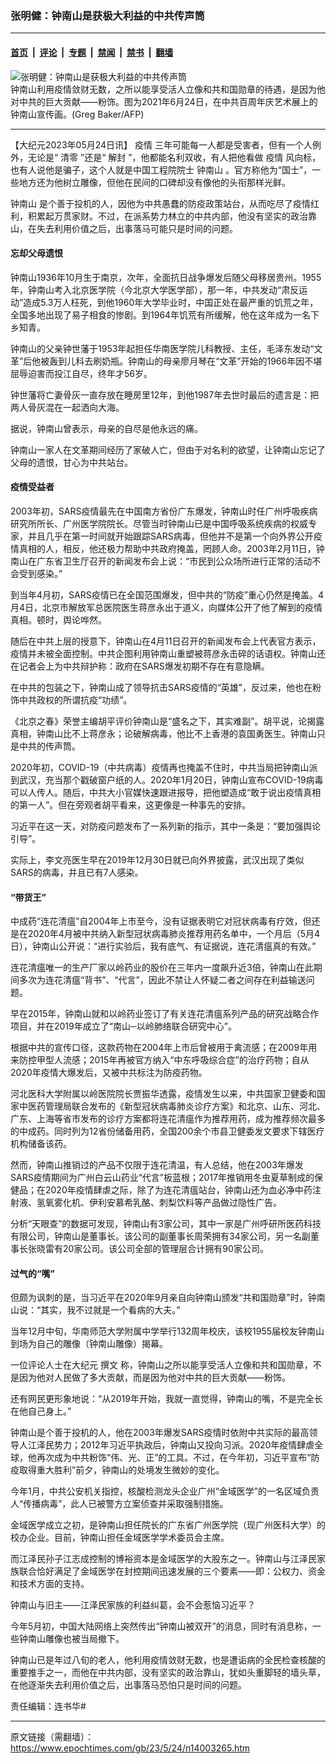 ### 张明健：钟南山是获极大利益的中共传声筒

---

#### [首页](../../../..?n14003265) &nbsp;|&nbsp; [评论](../../../../../epoch-comment?n14003265) &nbsp;|&nbsp; [专题](../../../../../epoch-special?n14003265) &nbsp;|&nbsp; [禁闻](../../../../../epoch-news?n14003265) &nbsp;|&nbsp; [禁书](../../../../../books?n14003265) &nbsp;|&nbsp; [翻墙](https://github.com/gfw-breaker/nogfw/blob/master/README.md?n14003265)


<div><img alt="张明健：钟南山是获极大利益的中共传声筒" class="attachment-djy_600_400 size-djy_600_400 wp-post-image" src="https://i.epochtimes.com/assets/uploads/2023/05/id14003266-24_000_9D27HV-600x400.jpg"/>
<div class="caption">
 钟南山利用疫情敛财无数，之所以能享受活人立像和共和国勋章的待遇，是因为他对中共的巨大贡献——粉饰。图为2021年6月24日，在中共百周年庆艺术展上的钟南山宣传画。(Greg Baker/AFP)
</div></div><hr/><div class="post_content" id="artbody" itemprop="articleBody">
 <!-- article content begin -->
 <p>
  【大纪元2023年05月24日讯】
  <ok href="https://www.epochtimes.com/gb/tag/%E7%96%AB%E6%83%85.html">
   疫情
  </ok>
  三年可能每一人都是受害者，但有一个人例外，无论是“
  <ok href="https://www.epochtimes.com/gb/tag/%E6%B8%85%E9%9B%B6.html">
   清零
  </ok>
  ”还是“
  <ok href="https://www.epochtimes.com/gb/tag/%E8%A7%A3%E5%B0%81.html">
   解封
  </ok>
  ”，他都能名利双收，有人把他看做
  <ok href="https://www.epochtimes.com/gb/tag/%E7%96%AB%E6%83%85.html">
   疫情
  </ok>
  风向标，也有人说他是骗子，这个人就是中国工程院院士
  <ok href="https://www.epochtimes.com/gb/tag/%E9%92%9F%E5%8D%97%E5%B1%B1.html">
   钟南山
  </ok>
  。官方称他为“国士”，一些地方还为他树立雕像，但他在民间的口碑却没有像他的头衔那样光鲜。
 </p>
 <p>
  <ok href="https://www.epochtimes.com/gb/tag/%E9%92%9F%E5%8D%97%E5%B1%B1.html">
   钟南山
  </ok>
  是个善于投机的人，因他为中共愚蠢的防疫政策站台，从而吃尽了疫情红利，积累起万贯家财。不过，在派系势力林立的中共内部，他没有坚实的政治靠山，在失去利用价值之后，出事落马可能只是时间的问题。
 </p>
 <h4>
  忘却父母遗恨
 </h4>
 <p>
  钟南山1936年10月生于南京，次年，全面抗日战争爆发后随父母移居贵州。1955年，钟南山考入北京医学院（今北京大学医学部），那一年，中共发动“肃反运动”造成5.3万人枉死，到他1960年大学毕业时，中国正处在最严重的饥荒之年，全国多地出现了易子相食的惨剧。到1964年饥荒有所缓解，他在这年成为一名下乡知青。
 </p>
 <p>
  钟南山的父亲钟世藩于1953年起担任华南医学院儿科教授、主任，毛泽东发动“文革”后他被轰到儿科去刷奶瓶。钟南山的母亲廖月琴在“文革”开始的1966年因不堪屈辱迫害而投江自尽，终年才56岁。
 </p>
 <p>
  钟世藩将亡妻骨灰一直存放在睡房里12年，到他1987年去世时最后的遗言是：把两人骨灰混在一起洒向大海。
 </p>
 <p>
  据说，钟南山曾表示，母亲的自尽是他永远的痛。
 </p>
 <p>
  钟南山一家人在文革期间经历了家破人亡，但由于对名利的欲望，让钟南山忘记了父母的遗恨，甘心为中共站台。
 </p>
 <h4>
  疫情受益者
 </h4>
 <p>
  2003年初，SARS疫情最先在中国南方省份广东爆发，钟南山时任广州呼吸疾病研究所所长、广州医学院院长。尽管当时钟南山已是中国呼吸系统疾病的权威专家，并且几乎在第一时间就开始跟踪SARS病毒，但他并不是第一个向外界公开疫情真相的人，相反，他还极力帮助中共政府掩盖，罔顾人命。2003年2月11日，钟南山在广东省卫生厅召开的新闻发布会上说：“市民到公众场所进行正常的活动不会受到感染。”
 </p>
 <p>
  到当年4月初，SARS疫情已在全国范围爆发，但中共的“防疫”重心仍然是掩盖。4月4日，北京市解放军总医院医生蒋彦永出于道义，向媒体公开了他了解到的疫情真相。顿时，舆论哗然。
 </p>
 <p>
  随后在中共上层的授意下，钟南山在4月11日召开的新闻发布会上代表官方表示，疫情并未被全面控制。中共企图利用钟南山重塑被蒋彦永击碎的话语权。钟南山还在记者会上为中共辩护称：政府在SARS爆发初期不存在有意隐瞒。
 </p>
 <p>
  在中共的包装之下，钟南山成了领导抗击SARS疫情的“英雄”，反过来，他也在粉饰中共政权的所谓抗疫“功绩”。
 </p>
 <p>
  《北京之春》荣誉主编胡平评价钟南山是“盛名之下，其实难副”。胡平说，论揭露真相，钟南山比不上蒋彦永；论破解病毒，他比不上香港的袁国勇医生。钟南山只是中共的传声筒。
 </p>
 <p>
  2020年初，COVID-19（中共病毒）疫情再也掩盖不住时，中共当局把钟南山派到武汉，充当那个戳破窗户纸的人。2020年1月20日，钟南山宣布COVID-19病毒可以人传人。随后，中共大小官媒快速跟进报导，把他塑造成“敢于说出疫情真相的第一人”。但在旁观者胡平看来，这更像是一种事先的安排。
 </p>
 <p>
  习近平在这一天，对防疫问题发布了一系列新的指示，其中一条是：“要加强舆论引导”。
 </p>
 <p>
  实际上，李文亮医生早在2019年12月30日就已向外界披露，武汉出现了类似SARS的病毒，并且已有7人感染。
 </p>
 <h4>
  “带货王”
 </h4>
 <p>
  中成药“连花清瘟”自2004年上市至今，没有证据表明它对冠状病毒有疗效，但还是在2020年4月被中共纳入新型冠状病毒肺炎推荐用药名单中，一个月后（5月4日），钟南山公开说：“进行实验后，我有底气、有证据说，连花清瘟真的有效。”
 </p>
 <p>
  连花清瘟唯一的生产厂家以岭药业的股价在三年内一度飙升近3倍，钟南山在此期间多次为连花清瘟“背书”、“代言”，因此不禁让人怀疑二者之间存在利益输送问题。
 </p>
 <p>
  早在2015年，钟南山就和以岭药业签订了有关连花清瘟系列产品的研究战略合作项目，并在2019年成立了“南山─以岭肺络联合研究中心”。
 </p>
 <p>
  根据中共的宣传口径，这款药物在2004年上市后曾被用于禽流感；在2009年用来防控甲型人流感；2015年再被官方纳入“中东呼吸综合症”的治疗药物；自从2020年疫情大爆发后，又被中共标注为防疫药物。
 </p>
 <p>
  河北医科大学附属以岭医院院长贾振华透露，疫情发生以来，中共国家卫健委和国家中医药管理局联合发布的《新型冠状病毒肺炎诊疗方案》和北京、山东、河北、广东、上海等省市发布的诊疗方案都将连花清瘟作为推荐用药，成为推荐频次最多的中成药。同时列为12省份储备用药，全国200余个市县卫健委发文要求下辖医疗机构储备该药。
 </p>
 <p>
  然而，钟南山推销过的产品不仅限于连花清温，有人总结，他在2003年爆发SARS疫情期间为广州白云山药业“代言”板蓝根；2017年推销用冬虫夏草制成的保健品；在2020年疫情肆虐之际，除了为连花清瘟站台，钟南山还为血必净中药注射液、氢氧雾化机、伊利安慕希乳酪、刺梨饮料等产品做过隐性广告。
 </p>
 <p>
  分析“天眼查”的数据可发现，钟南山有3家公司，其中一家是广州呼研所医药科技有限公司，钟南山是董事长。该公司的副董事长周荣拥有34家公司，另一名副董事长张晓雷有20家公司。该公司全部的管理层合计拥有90家公司。
 </p>
 <h4>
  过气的“嘴”
 </h4>
 <p>
  但颇为讽刺的是，当习近平在2020年9月亲自向钟南山颁发“共和国勋章”时，钟南山说：“其实，我不过就是一个看病的大夫。”
 </p>
 <p>
  当年12月中旬，华南师范大学附属中学举行132周年校庆，该校1955届校友钟南山到场为自己的雕像（钟南山雕像）揭幕。
 </p>
 <p>
  一位评论人士在大纪元
  <ok href="https://www.epochtimes.com/gb/21/3/1/n12781374.htm">
   撰文
  </ok>
  称，钟南山之所以能享受活人立像和共和国勋章，不是因为他对人民做了多大贡献，而是因为他对中共的巨大贡献——粉饰。
 </p>
 <p>
  还有网民更形象地说：“从2019年开始，我就一直觉得，钟南山的嘴，不是完全长在他自己身上。”
 </p>
 <p>
  钟南山是个善于投机的人，他在2003年爆发SARS疫情时依附中共实际的最高领导人江泽民势力；2012年习近平执政后，钟南山又投向习派。2020年疫情肆虐全球，他再次成为中共粉饰“伟、光、正”的工具。不过，在今年初，习近平宣布“防疫取得重大胜利”前夕，钟南山的处境发生微妙的变化。
 </p>
 <p>
  今年1月，中共公安机关指控，核酸检测龙头企业广州“金域医学”的一名区域负责人“传播病毒”，此人已被警方立案侦查并采取强制措施。
 </p>
 <p>
  金域医学成立之初，是钟南山担任院长的广东省广州医学院（现广州医科大学）的校办企业。目前，钟南山担任金域医学学术委员会主席。
 </p>
 <p>
  而江泽民孙子江志成控制的博裕资本是金域医学的大股东之一。钟南山与江泽民家族联合恰好满足了金域医学在封控期间迅速发展的三个要素——即：公权力、资金和技术方面的支持。
 </p>
 <p>
  钟南山与旧主——江泽民家族的利益纠葛，会不会惹恼习近平？
 </p>
 <p>
  今年5月初，中国大陆网络上突然传出“钟南山被双开”的消息，同时有消息称，一些钟南山雕像也被当局撤下。
 </p>
 <p>
  钟南山已是年过八旬的老人，他利用疫情敛财无数，也是遭诟病的全民检查核酸的重要推手之一，而他在中共内部，没有坚实的政治靠山，犹如头重脚轻的墙头草，在他逐渐失去利用价值之后，出事落马恐怕只是时间的问题。
 </p>
 <p>
  责任编辑：连书华#
 </p>
 <!-- article content end -->
 <div id="below_article_ad">
 </div>
</div>


---

原文链接（需翻墙）：https://www.epochtimes.com/gb/23/5/24/n14003265.htm